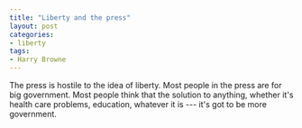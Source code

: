```yaml
---
title: "Liberty and the press"
layout: post
categories:
- liberty
tags:
- Harry Browne
---
```


The press is hostile to the idea of liberty. Most people in the press are for big government. Most people think that the solution to anything, whether it's health care problems, education, whatever it is --- it's got to be more government.